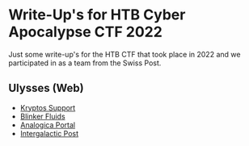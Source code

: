 # Write-Up's for HTB Cyber Apocalypse CTF 2022
Just some write-up's for the HTB CTF that took place in 2022 and we participated in as a team from the Swiss Post.
## Ulysses (Web)
* [Kryptos Support](ulysses/kryptos-support.md)
* [Blinker Fluids](ulysses/blinker-fluids.md)
* [Analogica Portal](ulysses/analogica-portal.md)
* [Intergalactic Post](ulysses/intergalactic-post.md)
